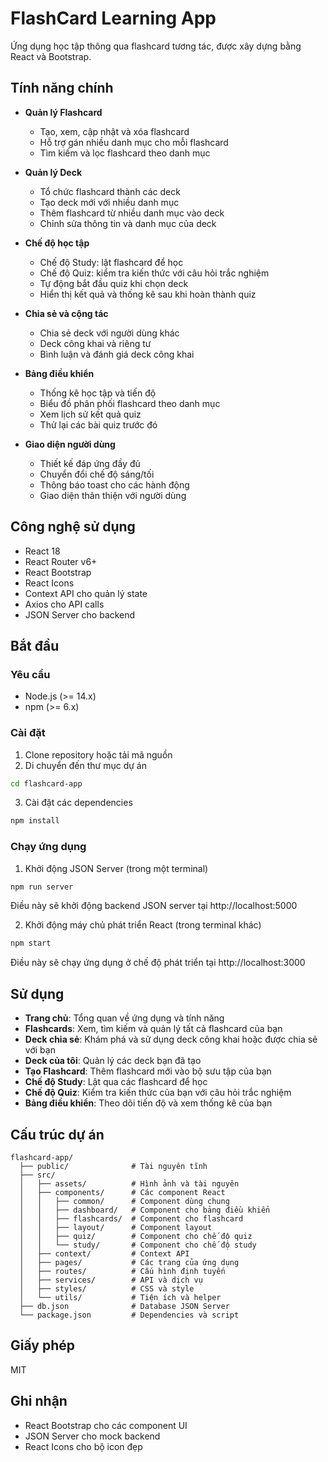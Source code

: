 # FlashCard Learning App

Ứng dụng học tập thông qua flashcard tương tác, được xây dựng bằng React và Bootstrap.

## Tính năng chính

- **Quản lý Flashcard**

  - Tạo, xem, cập nhật và xóa flashcard
  - Hỗ trợ gán nhiều danh mục cho mỗi flashcard
  - Tìm kiếm và lọc flashcard theo danh mục

- **Quản lý Deck**

  - Tổ chức flashcard thành các deck
  - Tạo deck mới với nhiều danh mục
  - Thêm flashcard từ nhiều danh mục vào deck
  - Chỉnh sửa thông tin và danh mục của deck

- **Chế độ học tập**

  - Chế độ Study: lật flashcard để học
  - Chế độ Quiz: kiểm tra kiến thức với câu hỏi trắc nghiệm
  - Tự động bắt đầu quiz khi chọn deck
  - Hiển thị kết quả và thống kê sau khi hoàn thành quiz

- **Chia sẻ và cộng tác**

  - Chia sẻ deck với người dùng khác
  - Deck công khai và riêng tư
  - Bình luận và đánh giá deck công khai

- **Bảng điều khiển**

  - Thống kê học tập và tiến độ
  - Biểu đồ phân phối flashcard theo danh mục
  - Xem lịch sử kết quả quiz
  - Thử lại các bài quiz trước đó

- **Giao diện người dùng**
  - Thiết kế đáp ứng đầy đủ
  - Chuyển đổi chế độ sáng/tối
  - Thông báo toast cho các hành động
  - Giao diện thân thiện với người dùng

## Công nghệ sử dụng

- React 18
- React Router v6+
- React Bootstrap
- React Icons
- Context API cho quản lý state
- Axios cho API calls
- JSON Server cho backend

## Bắt đầu

### Yêu cầu

- Node.js (>= 14.x)
- npm (>= 6.x)

### Cài đặt

1. Clone repository hoặc tải mã nguồn
2. Di chuyển đến thư mục dự án

```bash
cd flashcard-app
```

3. Cài đặt các dependencies

```bash
npm install
```

### Chạy ứng dụng

1. Khởi động JSON Server (trong một terminal)

```bash
npm run server
```

Điều này sẽ khởi động backend JSON server tại http://localhost:5000

2. Khởi động máy chủ phát triển React (trong terminal khác)

```bash
npm start
```

Điều này sẽ chạy ứng dụng ở chế độ phát triển tại http://localhost:3000

## Sử dụng

- **Trang chủ**: Tổng quan về ứng dụng và tính năng
- **Flashcards**: Xem, tìm kiếm và quản lý tất cả flashcard của bạn
- **Deck chia sẻ**: Khám phá và sử dụng deck công khai hoặc được chia sẻ với bạn
- **Deck của tôi**: Quản lý các deck bạn đã tạo
- **Tạo Flashcard**: Thêm flashcard mới vào bộ sưu tập của bạn
- **Chế độ Study**: Lật qua các flashcard để học
- **Chế độ Quiz**: Kiểm tra kiến thức của bạn với câu hỏi trắc nghiệm
- **Bảng điều khiển**: Theo dõi tiến độ và xem thống kê của bạn

## Cấu trúc dự án

```
flashcard-app/
  ├── public/              # Tài nguyên tĩnh
  ├── src/
  │   ├── assets/          # Hình ảnh và tài nguyên
  │   ├── components/      # Các component React
  │   │   ├── common/      # Component dùng chung
  │   │   ├── dashboard/   # Component cho bảng điều khiển
  │   │   ├── flashcards/  # Component cho flashcard
  │   │   ├── layout/      # Component layout
  │   │   ├── quiz/        # Component cho chế độ quiz
  │   │   └── study/       # Component cho chế độ study
  │   ├── context/         # Context API
  │   ├── pages/           # Các trang của ứng dụng
  │   ├── routes/          # Cấu hình định tuyến
  │   ├── services/        # API và dịch vụ
  │   ├── styles/          # CSS và style
  │   └── utils/           # Tiện ích và helper
  ├── db.json              # Database JSON Server
  └── package.json         # Dependencies và script
```

## Giấy phép

MIT

## Ghi nhận

- React Bootstrap cho các component UI
- JSON Server cho mock backend
- React Icons cho bộ icon đẹp
